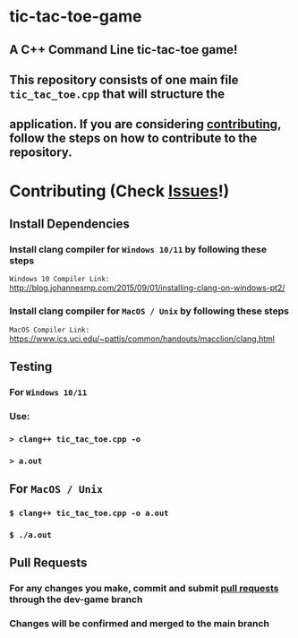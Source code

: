 # tic-tac-toe-game #
## A C++ Command Line tic-tac-toe game! ##

## This repository consists of one main file `tic_tac_toe.cpp` that will structure the 
## application. If you are considering [contributing](#Contributing "Goto Contributing"), follow the steps on how to contribute to the repository. 


# Contributing (Check [Issues](https://github.com/corey-new/tic-tac-toe-game/issues "Issues")!)


## Install Dependencies

### Install clang compiler for `Windows 10/11` by following these steps 
`Windows 10 Compiler Link:` http://blog.johannesmp.com/2015/09/01/installing-clang-on-windows-pt2/

### Install clang compiler for `MacOS / Unix` by following these steps
`MacOS Compiler Link:` https://www.ics.uci.edu/~pattis/common/handouts/macclion/clang.html

## Testing 

### For `Windows 10/11` 
### Use: 
### `> clang++ tic_tac_toe.cpp -o`
### `> a.out`

## For `MacOS / Unix`
### `$ clang++ tic_tac_toe.cpp -o a.out`
### `$ ./a.out`

## Pull Requests

### For any changes you make, commit and submit [pull requests](https://github.com/corey-new/tic-tac-toe-game/pulls "pull requests") through the dev-game branch
### Changes will be confirmed and merged to the main branch

